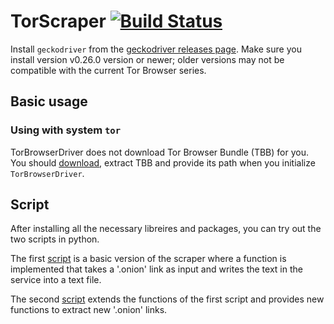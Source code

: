 # TorScraper [![Build Status](https://travis-ci.com/webfp/tor-browser-selenium.svg?branch=main)](https://travis-ci.com/webfp/tor-browser-selenium)

Install `geckodriver` from the [geckodriver releases page](https://github.com/mozilla/geckodriver/releases/). Make sure you install version v0.26.0 version or newer; older versions may not be compatible with the current Tor Browser series.

## Basic usage
### Using with system `tor`

TorBrowserDriver does not download Tor Browser Bundle (TBB) for you. You should [download](https://www.torproject.org/projects/torbrowser.html.en), extract TBB and provide its path when you initialize `TorBrowserDriver`.


## Script

After installing all the necessary libreires and packages, you can try out the two scripts in python.

The first [script](https://github.com/LeonardRanaldi/TorScraper/blob/main/scraper.py) is a basic version of the scraper where a function is implemented that takes a '.onion' link as input and writes the text in the service into a text file.

The second [script](https://github.com/LeonardRanaldi/TorScraper/blob/main/torVerScraper.py) extends the functions of the first script and provides new functions to extract new '.onion' links.
